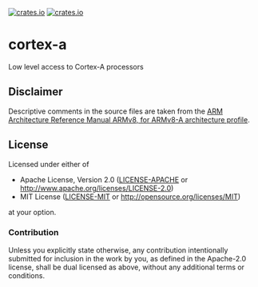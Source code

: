 [![crates.io](https://img.shields.io/crates/d/cortex-a.svg)](https://crates.io/crates/cortex-a)
[![crates.io](https://img.shields.io/crates/v/cortex-a.svg)](https://crates.io/crates/cortex-a)

# cortex-a

Low level access to Cortex-A processors

## Disclaimer

Descriptive comments in the source files are taken from the [ARM Architecture Reference Manual ARMv8, for ARMv8-A architecture profile](https://static.docs.arm.com/ddi0487/ca/DDI0487C_a_armv8_arm.pdf?_ga=2.266626254.1122218691.1534883460-1326731866.1530967873).

## License

Licensed under either of

- Apache License, Version 2.0 ([LICENSE-APACHE](LICENSE-APACHE) or
  http://www.apache.org/licenses/LICENSE-2.0)
- MIT License ([LICENSE-MIT](LICENSE-MIT) or http://opensource.org/licenses/MIT)

at your option.

### Contribution

Unless you explicitly state otherwise, any contribution intentionally submitted for inclusion in the
work by you, as defined in the Apache-2.0 license, shall be dual licensed as above, without any
additional terms or conditions.
